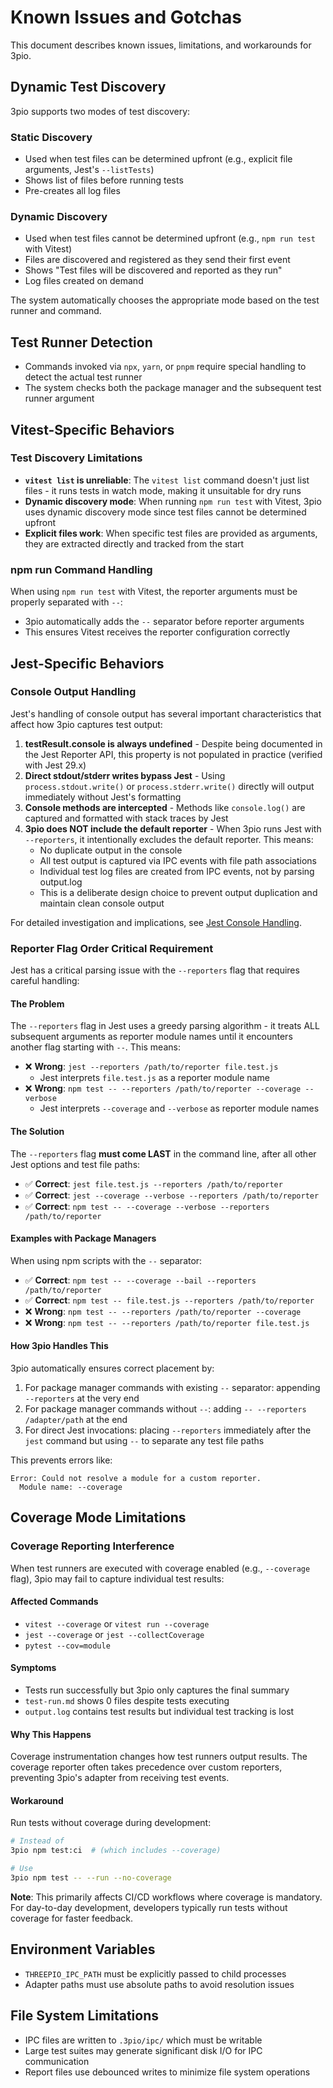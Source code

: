 # Known Issues and Gotchas

This document describes known issues, limitations, and workarounds for 3pio.

## Dynamic Test Discovery

3pio supports two modes of test discovery:

### Static Discovery
- Used when test files can be determined upfront (e.g., explicit file arguments, Jest's `--listTests`)
- Shows list of files before running tests
- Pre-creates all log files

### Dynamic Discovery
- Used when test files cannot be determined upfront (e.g., `npm run test` with Vitest)
- Files are discovered and registered as they send their first event
- Shows "Test files will be discovered and reported as they run"
- Log files created on demand

The system automatically chooses the appropriate mode based on the test runner and command.

## Test Runner Detection

- Commands invoked via `npx`, `yarn`, or `pnpm` require special handling to detect the actual test runner
- The system checks both the package manager and the subsequent test runner argument

## Vitest-Specific Behaviors

### Test Discovery Limitations

- **`vitest list` is unreliable**: The `vitest list` command doesn't just list files - it runs tests in watch mode, making it unsuitable for dry runs
- **Dynamic discovery mode**: When running `npm run test` with Vitest, 3pio uses dynamic discovery mode since test files cannot be determined upfront
- **Explicit files work**: When specific test files are provided as arguments, they are extracted directly and tracked from the start

### npm run Command Handling

When using `npm run test` with Vitest, the reporter arguments must be properly separated with `--`:
- 3pio automatically adds the `--` separator before reporter arguments
- This ensures Vitest receives the reporter configuration correctly

## Jest-Specific Behaviors

### Console Output Handling

Jest's handling of console output has several important characteristics that affect how 3pio captures test output:

1. **testResult.console is always undefined** - Despite being documented in the Jest Reporter API, this property is not populated in practice (verified with Jest 29.x)
2. **Direct stdout/stderr writes bypass Jest** - Using `process.stdout.write()` or `process.stderr.write()` directly will output immediately without Jest's formatting
3. **Console methods are intercepted** - Methods like `console.log()` are captured and formatted with stack traces by Jest
4. **3pio does NOT include the default reporter** - When 3pio runs Jest with `--reporters`, it intentionally excludes the default reporter. This means:
   - No duplicate output in the console
   - All test output is captured via IPC events with file path associations
   - Individual test log files are created from IPC events, not by parsing output.log
   - This is a deliberate design choice to prevent output duplication and maintain clean console output

For detailed investigation and implications, see [Jest Console Handling](./jest-console-handling.md).

### Reporter Flag Order Critical Requirement

Jest has a critical parsing issue with the `--reporters` flag that requires careful handling:

#### The Problem
The `--reporters` flag in Jest uses a greedy parsing algorithm - it treats ALL subsequent arguments as reporter module names until it encounters another flag starting with `--`. This means:

- ❌ **Wrong**: `jest --reporters /path/to/reporter file.test.js` 
  - Jest interprets `file.test.js` as a reporter module name
- ❌ **Wrong**: `npm test -- --reporters /path/to/reporter --coverage --verbose`
  - Jest interprets `--coverage` and `--verbose` as reporter module names
  
#### The Solution
The `--reporters` flag **must come LAST** in the command line, after all other Jest options and test file paths:

- ✅ **Correct**: `jest file.test.js --reporters /path/to/reporter`
- ✅ **Correct**: `jest --coverage --verbose --reporters /path/to/reporter`
- ✅ **Correct**: `npm test -- --coverage --verbose --reporters /path/to/reporter`

#### Examples with Package Managers

When using npm scripts with the `--` separator:
- ✅ **Correct**: `npm test -- --coverage --bail --reporters /path/to/reporter`
- ✅ **Correct**: `npm test -- file.test.js --reporters /path/to/reporter`
- ❌ **Wrong**: `npm test -- --reporters /path/to/reporter --coverage`
- ❌ **Wrong**: `npm test -- --reporters /path/to/reporter file.test.js`

#### How 3pio Handles This

3pio automatically ensures correct placement by:
1. For package manager commands with existing `--` separator: appending `--reporters` at the very end
2. For package manager commands without `--`: adding `-- --reporters /adapter/path` at the end
3. For direct Jest invocations: placing `--reporters` immediately after the `jest` command but using `--` to separate any test file paths

This prevents errors like:
```
Error: Could not resolve a module for a custom reporter.
  Module name: --coverage
```

## Coverage Mode Limitations

### Coverage Reporting Interference

When test runners are executed with coverage enabled (e.g., `--coverage` flag), 3pio may fail to capture individual test results:

#### Affected Commands
- `vitest --coverage` or `vitest run --coverage`
- `jest --coverage` or `jest --collectCoverage`
- `pytest --cov=module`

#### Symptoms
- Tests run successfully but 3pio only captures the final summary
- `test-run.md` shows 0 files despite tests executing
- `output.log` contains test results but individual test tracking is lost

#### Why This Happens
Coverage instrumentation changes how test runners output results. The coverage reporter often takes precedence over custom reporters, preventing 3pio's adapter from receiving test events.

#### Workaround
Run tests without coverage during development:
```bash
# Instead of
3pio npm test:ci  # (which includes --coverage)

# Use
3pio npm test -- --run --no-coverage
```

**Note**: This primarily affects CI/CD workflows where coverage is mandatory. For day-to-day development, developers typically run tests without coverage for faster feedback.

## Environment Variables

- `THREEPIO_IPC_PATH` must be explicitly passed to child processes
- Adapter paths must use absolute paths to avoid resolution issues


## File System Limitations

- IPC files are written to `.3pio/ipc/` which must be writable
- Large test suites may generate significant disk I/O for IPC communication
- Report files use debounced writes to minimize file system operations